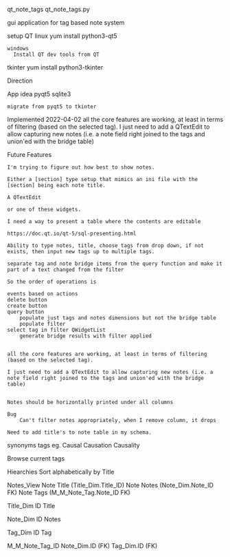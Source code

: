 qt_note_tags
	qt_note_tags.py

gui application for tag based note system

setup
  QT
    linux
      yum install python3-qt5

    windows
      Install QT dev tools from QT

  tkinter
    yum install python3-tkinter

Direction

App idea
	pyqt5
	sqlite3
	
	migrate from pyqt5 to tkinter

Implemented
    2022-04-02
        all the core features are working, at least in terms of filtering (based on the selected tag).
        I just need to add a QTextEdit to allow capturing new notes (i.e. a note field right joined to the tags and union'ed with the bridge table)

Future Features

	I'm trying to figure out how best to show notes.

	Either a [section] type setup that mimics an ini file with the [section] being each note title.

	A QTextEdit

	or one of these widgets.

	I need a way to present a table where the contents are editable

	https://doc.qt.io/qt-5/sql-presenting.html

	Ability to type notes, title, choose tags from drop down, if not exists, then input new tags up to multiple tags.

	separate tag and note bridge items from the query function and make it part of a text changed from the filter

	So the order of operations is

	events based on actions
	delete button
	create button
	query button
		populate just tags and notes dimensions but not the bridge table
		populate filter
	select tag in filter QWidgetList
		generate bridge results with filter applied


	all the core features are working, at least in terms of filtering (based on the selected tag).

	I just need to add a QTextEdit to allow capturing new notes (i.e. a note field right joined to the tags and union'ed with the bridge table)


	Notes should be horizontally printed under all columns

	Bug
		Can't filter notes appropriately, when I remove column, it drops 

	Need to add title's to note table in my schema.


synonyms
	tags
		eg.
			Causal
				Causation
				Causality
				
Browse current tags

Hiearchies
Sort alphabetically by Title
	
Notes_View
	Note Title (Title_Dim.Title_ID)
	Note Notes (Note_Dim.Note_ID FK)
	Note Tags (M_M_Note_Tag.Note_ID FK)
	
Title_Dim
	ID
	Title

Note_Dim
	ID
	Notes

Tag_Dim
	ID
	Tag
	
M_M_Note_Tag_ID
	Note_Dim.ID (FK)
	Tag_Dim.ID (FK)
	


